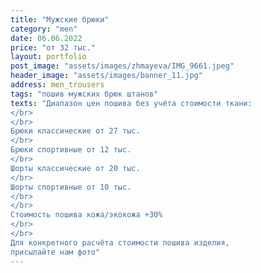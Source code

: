 ```yaml
---
title: "Мужские брюки"
category: "men"
date: 06.06.2022
price: "от 32 тыс."
layout: portfolio
post_image: "assets/images/zhmayeva/IMG_9661.jpeg"
header_image: "assets/images/banner_11.jpg"
address: men_trousers
tags: "пошив мужских брюк штанов"
texts: "Диапазон цен пошива без учёта стоимости ткани:
</br>
</br>
Брюки классические от 27 тыс.
</br>
Брюки спортивные от 12 тыс.
</br>
Шорты классические от 20 тыс.
</br>
Шорты спортивные от 10 тыс.
</br>
</br>
Стоимость пошива кожа/экокожа +30%
</br>
</br>
Для конкретного расчёта стоимости пошива изделия,
присылайте нам фото"
---
```

